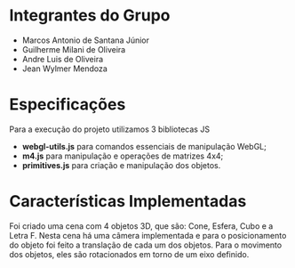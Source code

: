 # Integrantes do Grupo
- Marcos Antonio de Santana Júnior
- Guilherme Milani de Oliveira
- Andre Luis de Oliveira 
- Jean Wylmer Mendoza

# Especificações

Para a execução do projeto utilizamos 3 bibliotecas JS

- **webgl-utils.js** para comandos essenciais de manipulação WebGL;
- **m4.js** para manipulação e operações de matrizes 4x4;
- **primitives.js** para criação e manipulação dos objetos.


# Características Implementadas
Foi criado uma cena com 4 objetos 3D, que são: Cone, Esfera, Cubo e a Letra F. Nesta cena há uma câmera implementada e para o posicionamento do objeto foi feito a translação de cada um dos objetos. Para o movimento dos objetos, eles são rotacionados em torno de um eixo definido.

